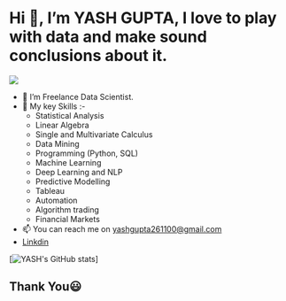 # Hi 👋, I’m YASH GUPTA, I love to play with data and make sound conclusions about it.

 ![](https://komarev.com/ghpvc/?username=YASHGUPTA2611e&color=green)
- 👀 I’m Freelance Data Scientist.
- 💬 My key Skills :-
  - Statistical Analysis
  - Linear Algebra
  - Single and Multivariate Calculus
  - Data Mining
  - Programming (Python, SQL) 
  - Machine Learning 
  - Deep Learning and NLP
  - Predictive Modelling
  - Tableau
  - Automation
  - Algorithm trading
  - Financial Markets
- 📫 You can reach me on yashgupta261100@gmail.com
- [Linkdin](https://www.linkedin.com/in/yash-gupta-3b1050167/)


[![YASH's GitHub stats](https://github-readme-stats.vercel.app/api?username=YASHGUPTA2611)]

## Thank You😃
<!---
YASHGUPTA2611/YASHGUPTA2611 is a ✨ special ✨ repository because its `README.md` (this file) appears on your GitHub profile.
You can click the Preview link to take a look at your changes.
--->
